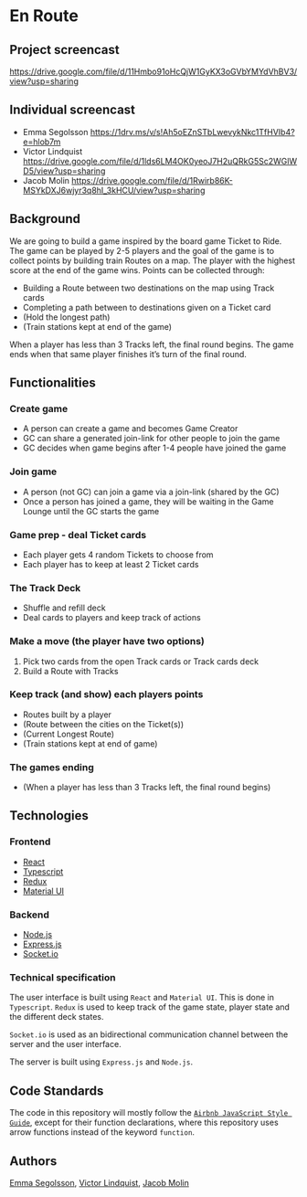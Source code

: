 # En Route

## Project screencast

https://drive.google.com/file/d/11Hmbo91oHcQjW1GyKX3oGVbYMYdVhBV3/view?usp=sharing

## Individual screencast

- Emma Segolsson https://1drv.ms/v/s!Ah5oEZnSTbLwevykNkc1TfHVIb4?e=hlob7m 
- Victor Lindquist https://drive.google.com/file/d/1lds6LM4OK0yeoJ7H2uQRkG5Sc2WGlWD5/view?usp=sharing
- Jacob Molin https://drive.google.com/file/d/1Rwirb86K-MSYkDXJ6wjyr3q8hI_3kHCU/view?usp=sharing

## Background

We are going to build a game inspired by the board game Ticket to Ride. The game can be played by 2-5 players and the goal of the game is to collect points by building train Routes on a map. The player with the highest score at the end of the game wins. Points can be collected through:

- Building a Route between two destinations on the map using Track cards
- Completing a path between to destinations given on a Ticket card
- (Hold the longest path)
- (Train stations kept at end of the game)

When a player has less than 3 Tracks left, the final round begins. The game ends when that same player finishes it’s turn of the final round.

## Functionalities

### Create game

- A person can create a game and becomes Game Creator
- GC can share a generated join-link for other people to join the game
- GC decides when game begins after 1-4 people have joined the game

### Join game 

- A person (not GC) can join a game via a join-link (shared by the GC)
- Once a person has joined a game, they will be waiting in the Game Lounge until the GC starts the game

### Game prep - deal Ticket cards

- Each player gets 4 random Tickets to choose from
- Each player has to keep at least 2 Ticket cards

### The Track Deck

- Shuffle and refill deck
- Deal cards to players and keep track of actions

### Make a move (the player have two options)

1. Pick two cards from the open Track cards or Track cards deck
2. Build a Route with Tracks

### Keep track (and show) each players points

- Routes built by a player
- (Route between the cities on the Ticket(s))
- (Current Longest Route)
- (Train stations kept at end of game)

### The games ending

- (When a player has less than 3 Tracks left, the final round begins)

## Technologies

### Frontend

- [React](https://reactjs.org/)
- [Typescript](https://www.typescriptlang.org/)
- [Redux](https://redux.js.org/)
- [Material UI](https://material-ui.com/)

### Backend

- [Node.js](https://nodejs.org/en/)
- [Express.js](https://expressjs.com/)
- [Socket.io](https://socket.io/)

### Technical specification

The user interface is built using `React` and `Material UI`. This is done in `Typescript`. `Redux` is used to keep track of the game state, player state and the different deck states.

`Socket.io` is used as an bidirectional communication channel between the server and the user interface.

The server is built using `Express.js` and `Node.js`.

## Code Standards

The code in this repository will mostly follow the [`Airbnb JavaScript Style Guide`](https://github.com/airbnb/javascript#readme), except for their function declarations, where this repository uses arrow functions instead of the keyword
`function`.

## Authors
[Emma Segolsson](https://github.com/EmmaSegolsson), [Victor Lindquist](https://github.com/VLLindqvist), [Jacob Molin](https://github.com/jacobmolin)
